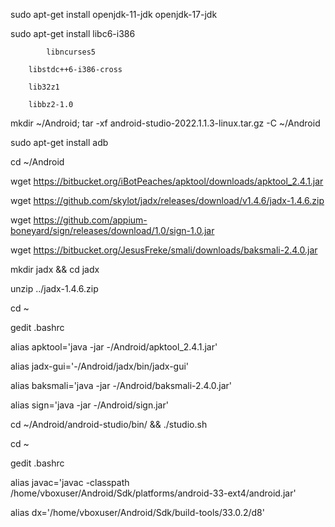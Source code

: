 sudo apt-get install openjdk-11-jdk openjdk-17-jdk  



sudo apt-get install libc6-i386   

			libncurses5   

		libstdc++6-i386-cross   

		lib32z1   

		libbz2-1.0  

		

mkdir ~/Android; tar -xf android-studio-2022.1.1.3-linux.tar.gz -C ~/Android  



sudo apt-get install adb  



cd ~/Android  



wget https://bitbucket.org/iBotPeaches/apktool/downloads/apktool_2.4.1.jar  



wget https://github.com/skylot/jadx/releases/download/v1.4.6/jadx-1.4.6.zip  



wget https://github.com/appium-boneyard/sign/releases/download/1.0/sign-1.0.jar  



wget https://bitbucket.org/JesusFreke/smali/downloads/baksmali-2.4.0.jar  



mkdir jadx && cd jadx  

unzip ../jadx-1.4.6.zip  



cd ~  

gedit .bashrc  



alias apktool='java -jar -/Android/арktool_2.4.1.jar'  

alias jadx-gui='-/Android/jadx/bin/jadx-gui'  

alias baksmali='java -jar -/Android/baksmali-2.4.0.jar'  

alias sign='java -jar -/Android/sign.jar'  

cd ~/Android/android-studio/bin/ && ./studio.sh  

cd ~  

gedit .bashrc  

alias javac='javac -classpath /home/vboxuser/Android/Sdk/platforms/android-33-ext4/android.jar'  

alias dx='/home/vboxuser/Android/Sdk/build-tools/33.0.2/d8'  



